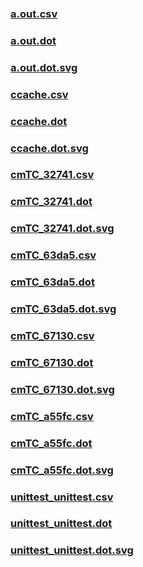 ### [a.out.csv](a.out.csv)
### [a.out.dot](a.out.dot)
### [a.out.dot.svg](a.out.dot.svg)
### [ccache.csv](ccache.csv)
### [ccache.dot](ccache.dot)
### [ccache.dot.svg](ccache.dot.svg)
### [cmTC_32741.csv](cmTC_32741.csv)
### [cmTC_32741.dot](cmTC_32741.dot)
### [cmTC_32741.dot.svg](cmTC_32741.dot.svg)
### [cmTC_63da5.csv](cmTC_63da5.csv)
### [cmTC_63da5.dot](cmTC_63da5.dot)
### [cmTC_63da5.dot.svg](cmTC_63da5.dot.svg)
### [cmTC_67130.csv](cmTC_67130.csv)
### [cmTC_67130.dot](cmTC_67130.dot)
### [cmTC_67130.dot.svg](cmTC_67130.dot.svg)
### [cmTC_a55fc.csv](cmTC_a55fc.csv)
### [cmTC_a55fc.dot](cmTC_a55fc.dot)
### [cmTC_a55fc.dot.svg](cmTC_a55fc.dot.svg)
### [unittest_unittest.csv](unittest_unittest.csv)
### [unittest_unittest.dot](unittest_unittest.dot)
### [unittest_unittest.dot.svg](unittest_unittest.dot.svg)
